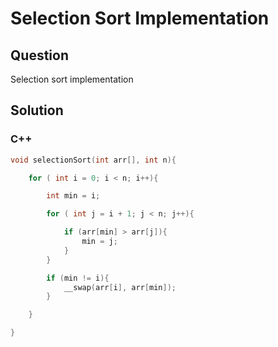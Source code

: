 # Selection Sort Implementation



## Question

Selection sort implementation



## Solution  



### C++

```c++
void selectionSort(int arr[], int n){

    for ( int i = 0; i < n; i++){

        int min = i;

        for ( int j = i + 1; j < n; j++){

            if (arr[min] > arr[j]){
                min = j;
            }
        }

        if (min != i){
            __swap(arr[i], arr[min]);
        }

    }

}
```

